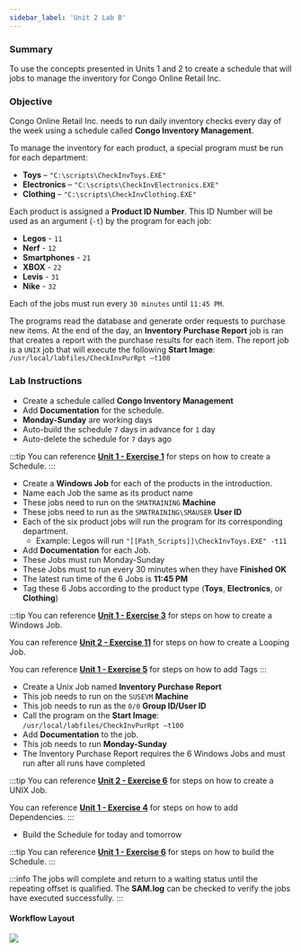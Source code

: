 ```yaml
---
sidebar_label: 'Unit 2 Lab B'
---
```


### Summary

To use the concepts presented in Units 1 and 2 to create a schedule that will jobs to manage the inventory for Congo Online Retail Inc.

### Objective

Congo Online Retail Inc. needs to run daily inventory checks every day of the week using a schedule called **Congo Inventory Management**. 

To manage the inventory for each product, a special program must be run for each department:
  
*	**Toys** – ```"C:\scripts\CheckInvToys.EXE"```
*	**Electronics** – ```"C:\scripts\CheckInvElectronics.EXE"```
*	**Clothing** – ```"C:\scripts\CheckInvClothing.EXE"```

Each product is assigned a **Product ID Number**. This ID Number will be used as an argument (```-t```) by the program for each job:

* **Legos** - ```11```
* **Nerf** - ```12```
* **Smartphones** - ```21```
* **XBOX** - ```22```
* **Levis** - ```31```
* **Nike** - ```32```

Each of the jobs must run every ```30 minutes``` until ```11:45 PM```.
  
The programs read the database and generate order requests to purchase new items. At the end of the day, an **Inventory Purchase Report** job is ran that creates a report with the purchase results for each item. The report job is a ```UNIX``` job that will execute the following **Start Image**: ```/usr/local/labfiles/CheckInvPurRpt –t100```  

### Lab Instructions

*	Create a schedule called **Congo Inventory Management**
*	Add **Documentation** for the schedule.
* **Monday-Sunday** are working days
*	Auto-build the schedule ```7``` days in advance for ```1``` day
*	Auto-delete the schedule for ```7``` days ago

:::tip
You can reference [**Unit 1 - Exercise 1**](./Unit%201%20Exercise%201.md) for steps on how to create a Schedule.
:::

*	Create a **Windows Job** for each of the products in the introduction.
*	Name each Job the same as its product name
*	These jobs need to run on the ```SMATRAINING``` **Machine**
*	These jobs need to run as the ```SMATRAINING\SMAUSER``` **User ID**
* Each of the six product jobs will run the program for its corresponding department. 
  * Example: Legos will run ```"[[Path_Scripts]]\CheckInvToys.EXE" -t11```  
*	Add **Documentation** for each Job.
* These Jobs must run Monday-Sunday
*	These Jobs must to run every 30 minutes when they have **Finished OK**
*	The latest run time of the 6 Jobs is **11:45 PM**
*	Tag these 6 Jobs according to the product type (**Toys**, **Electronics**, or **Clothing**)

:::tip
You can reference [**Unit 1 - Exercise 3**](./Unit%201%20Exercise%203.md) for steps on how to create a Windows Job.

You can reference [**Unit 2 - Exercise 11**](./Unit%202%20Exercise%2011.md) for steps on how to create a Looping Job.

You can reference [**Unit 1 - Exercise 5**](./Unit%201%20Exercise%205.md) for steps on how to add Tags
:::

*	Create a Unix Job named **Inventory Purchase Report**
*	This job needs to run on the ```SUSEVM``` **Machine**
*	This job needs to run as the ```0/0``` **Group ID/User ID**
*	Call the program on the **Start Image**: ```/usr/local/labfiles/CheckInvPurRpt –t100```  
* Add **Documentation** to the job.
*	This job needs to run **Monday-Sunday**
*	The Inventory Purchase Report requires the 6 Windows Jobs and must run after all runs have completed

:::tip 
You can reference [**Unit 2 - Exercise 6**](./Unit%202%20Exercise%206.md) for steps on how to create a UNIX Job.

You can reference [**Unit 1 - Exercise 4**](./Unit%201%20Exercise%204.md) for steps on how to add Dependencies.
:::

*	Build the Schedule for today and tomorrow

:::tip
You can reference [**Unit 1 - Exercise 6**](./Unit%201%20Exercise%206.md) for steps on how to build the Schedule.
:::

:::info
The jobs will complete and return to a waiting status until the repeating offset is qualified. The **SAM.log** can be checked to verify the jobs have executed successfully.
:::

#### Workflow Layout

![](../static/imgbasic/dependency_LabB.png)

<!--
## Enterprise Manager

<details>

<video width="320" height="240" controls>
  <source src="videobasic/U2LabB.mp4" type="video/mp4"></source>
Your browser does not support the video tag.
</video>

:::tip [Walkthrough Video - Unit 2 Lab B](../static/videobasic/U2LabB.mp4)

:::

**Lab Instructions**:

*	Create a Schedule named **Congo Inventory Management**
*	**Monday-Sunday** are working days
*	Auto-build the Schedule ```7``` days in advance for ```1``` day
*	Auto-delete the Schedule for ```7``` days ago
*	Add Documentation for the Schedule 

*	Create a Windows Job for each of the products in the introduction
  *	Name each Job the same as its product name
  *	This Job needs to run as the ```SMATRAINING\SMAUSER``` User ID
  *	This Job needs to run on the ```SMATRAINING``` machine
  *	Call the programs on the command line. For example: 
  
  ```   
  “C:\scripts\CheckInvToys.EXE” -t11  
  ```  
  *   These Jobs need to run Monday-Sunday
  *	These Jobs need to run ```every 30 minutes``` when they have finished ok
  *	The latest execution time of the 6 Jobs is ```11:45 PM```
  *	Add Documentation for each Job. Example: Nerf
  *	Tag these 6 Jobs according to the product type (**Toys**, **Electronics**, or **Clothing**)
*	Create a Unix Job named **Inventory Purchase Report**
  *	This Job needs to run on the ```SUSEVM``` machine
  *	This Job needs to run as the ```0/0``` Group id/User ID
  *	Call the programs on the Start Image. For example:

  ```  
  /usr/local/labfiles/CheckInvPurRpt –t100  
  ```  
  
  *	This Job needs to run **Monday-Sunday**
  *	The Inventory Purchase Report requires the 6 Windows Jobs and must run after all runs have completed
*	Build the Schedule for today and tomorrow

:::note
Upon completion, view the results in the **Workflow designer**. Then build the Schedule released for today and check the execution using **Solution Manager**.
:::

![Picture306](../static/imgbasic/306.png)

</details>
-->